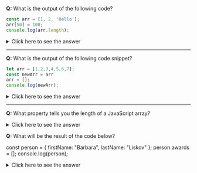 
**Q:** What is the output of the following code?

```js
const arr = [1, 2, 'Hello'];
arr[50] = 100;
console.log(arr.length);
```

<details>
<summary>Click here to see the answer</summary>

>**Answer:** 51
>The reason is that `JavaScript` places `empty` as a value for indices 3-49. Thus, when you set the value of the 50th index, you get the length as 51.
</details>

---

**Q:** What is the output of the following code snippet?

```js
let arr = [1,2,3,4,5,6,7];
const newArr = arr
arr = [];
console.log(newArr);
```

<details>
<summary>Click here to see the answer</summary>

>**Answer:** [1,2,3,4,5,6,7]
>When we carry out the above (containing arr = []) you create a new array and break the old reference. Thus, newArr has no effect on it since it is still pointing to the old array.

</details>

---

**Q:** What property tells you the length of a JavaScript array?


<details>
<summary>Click here to see the answer</summary>

>**Answer:** The “length” property
</details>

**Q:** What will be the result of the code below?

const person = { firstName: "Barbara", lastName: "Liskov" };
person.awards = [];
console.log(person);


<details>
<summary>Click here to see the answer</summary>

>**Answer:** The “length” property
</details>